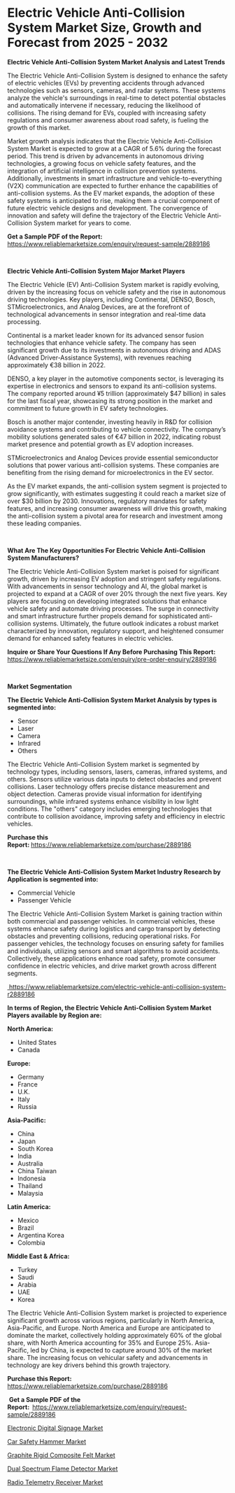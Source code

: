 <p><h1>Electric Vehicle Anti-Collision System Market Size, Growth and Forecast from 2025 - 2032</h1></p><p><strong>Electric Vehicle Anti-Collision System Market Analysis and Latest Trends</strong></p>
<p><p>The Electric Vehicle Anti-Collision System is designed to enhance the safety of electric vehicles (EVs) by preventing accidents through advanced technologies such as sensors, cameras, and radar systems. These systems analyze the vehicle's surroundings in real-time to detect potential obstacles and automatically intervene if necessary, reducing the likelihood of collisions. The rising demand for EVs, coupled with increasing safety regulations and consumer awareness about road safety, is fueling the growth of this market.</p><p>Market growth analysis indicates that the Electric Vehicle Anti-Collision System Market is expected to grow at a CAGR of 5.6% during the forecast period. This trend is driven by advancements in autonomous driving technologies, a growing focus on vehicle safety features, and the integration of artificial intelligence in collision prevention systems. Additionally, investments in smart infrastructure and vehicle-to-everything (V2X) communication are expected to further enhance the capabilities of anti-collision systems. As the EV market expands, the adoption of these safety systems is anticipated to rise, making them a crucial component of future electric vehicle designs and development. The convergence of innovation and safety will define the trajectory of the Electric Vehicle Anti-Collision System market for years to come.</p></p>
<p><strong>Get a Sample PDF of the Report:&nbsp;</strong> <a href="https://www.reliablemarketsize.com/enquiry/request-sample/2889186?utm_campaign=1943&utm_medium=2&utm_source=Github&utm_content=ia&utm_term=14032025&utm_id=electric-vehicle-anti-collision-system">https://www.reliablemarketsize.com/enquiry/request-sample/2889186</a></p>
<p>&nbsp;</p>
<p><strong>Electric Vehicle Anti-Collision System Major Market Players</strong></p>
<p><p>The Electric Vehicle (EV) Anti-Collision System market is rapidly evolving, driven by the increasing focus on vehicle safety and the rise in autonomous driving technologies. Key players, including Continental, DENSO, Bosch, STMicroelectronics, and Analog Devices, are at the forefront of technological advancements in sensor integration and real-time data processing.</p><p>Continental is a market leader known for its advanced sensor fusion technologies that enhance vehicle safety. The company has seen significant growth due to its investments in autonomous driving and ADAS (Advanced Driver-Assistance Systems), with revenues reaching approximately €38 billion in 2022.</p><p>DENSO, a key player in the automotive components sector, is leveraging its expertise in electronics and sensors to expand its anti-collision systems. The company reported around ¥5 trillion (approximately $47 billion) in sales for the last fiscal year, showcasing its strong position in the market and commitment to future growth in EV safety technologies.</p><p>Bosch is another major contender, investing heavily in R&D for collision avoidance systems and contributing to vehicle connectivity. The company’s mobility solutions generated sales of €47 billion in 2022, indicating robust market presence and potential growth as EV adoption increases.</p><p>STMicroelectronics and Analog Devices provide essential semiconductor solutions that power various anti-collision systems. These companies are benefiting from the rising demand for microelectronics in the EV sector.</p><p>As the EV market expands, the anti-collision system segment is projected to grow significantly, with estimates suggesting it could reach a market size of over $30 billion by 2030. Innovations, regulatory mandates for safety features, and increasing consumer awareness will drive this growth, making the anti-collision system a pivotal area for research and investment among these leading companies.</p></p>
<p>&nbsp;</p>
<p><strong>What Are The Key Opportunities For Electric Vehicle Anti-Collision System Manufacturers?</strong></p>
<p><p>The Electric Vehicle Anti-Collision System market is poised for significant growth, driven by increasing EV adoption and stringent safety regulations. With advancements in sensor technology and AI, the global market is projected to expand at a CAGR of over 20% through the next five years. Key players are focusing on developing integrated solutions that enhance vehicle safety and automate driving processes. The surge in connectivity and smart infrastructure further propels demand for sophisticated anti-collision systems. Ultimately, the future outlook indicates a robust market characterized by innovation, regulatory support, and heightened consumer demand for enhanced safety features in electric vehicles.</p></p>
<p><strong>Inquire or Share Your Questions If Any Before Purchasing This Report:</strong> <a href="https://www.reliablemarketsize.com/enquiry/pre-order-enquiry/2889186?utm_campaign=1943&utm_medium=2&utm_source=Github&utm_content=ia&utm_term=14032025&utm_id=electric-vehicle-anti-collision-system">https://www.reliablemarketsize.com/enquiry/pre-order-enquiry/2889186</a></p>
<p>&nbsp;</p>
<p><strong>Market Segmentation</strong></p>
<p><strong>The Electric Vehicle Anti-Collision System Market Analysis by types is segmented into:</strong></p>
<p><ul><li>Sensor</li><li>Laser</li><li>Camera</li><li>Infrared</li><li>Others</li></ul></p>
<p><p>The Electric Vehicle Anti-Collision System market is segmented by technology types, including sensors, lasers, cameras, infrared systems, and others. Sensors utilize various data inputs to detect obstacles and prevent collisions. Laser technology offers precise distance measurement and object detection. Cameras provide visual information for identifying surroundings, while infrared systems enhance visibility in low light conditions. The "others" category includes emerging technologies that contribute to collision avoidance, improving safety and efficiency in electric vehicles.</p></p>
<p><strong>Purchase this Report:&nbsp;</strong><a href="https://www.reliablemarketsize.com/purchase/2889186?utm_campaign=1943&utm_medium=2&utm_source=Github&utm_content=ia&utm_term=14032025&utm_id=electric-vehicle-anti-collision-system">https://www.reliablemarketsize.com/purchase/2889186</a></p>
<p>&nbsp;</p>
<p><strong>The Electric Vehicle Anti-Collision System Market Industry Research by Application is segmented into:</strong></p>
<p><ul><li>Commercial Vehicle</li><li>Passenger Vehicle</li></ul></p>
<p><p>The Electric Vehicle Anti-Collision System Market is gaining traction within both commercial and passenger vehicles. In commercial vehicles, these systems enhance safety during logistics and cargo transport by detecting obstacles and preventing collisions, reducing operational risks. For passenger vehicles, the technology focuses on ensuring safety for families and individuals, utilizing sensors and smart algorithms to avoid accidents. Collectively, these applications enhance road safety, promote consumer confidence in electric vehicles, and drive market growth across different segments.</p></p>
<p><a href="https://www.reliablemarketsize.com/electric-vehicle-anti-collision-system-r2889186?utm_campaign=1943&utm_medium=2&utm_source=Github&utm_content=ia&utm_term=14032025&utm_id=electric-vehicle-anti-collision-system">&nbsp;https://www.reliablemarketsize.com/electric-vehicle-anti-collision-system-r2889186</a></p>
<p><strong>In terms of Region, the Electric Vehicle Anti-Collision System Market Players available by Region are:</strong></p>
<p>
    <p> <strong> North America: </strong>
        <ul>
            <li>United States</li>
            <li>Canada</li>
        </ul>
        </p> 
    <p> <strong> Europe: </strong>
        <ul>
            <li>Germany</li>
            <li>France</li>
            <li>U.K.</li>
            <li>Italy</li>
            <li>Russia</li>
        </ul>
        </p> 
    <p> <strong> Asia-Pacific: </strong>
        <ul>
            <li>China</li>
            <li>Japan</li>
            <li>South Korea</li>
            <li>India</li>
            <li>Australia</li>
            <li>China Taiwan</li>
            <li>Indonesia</li>
            <li>Thailand</li>
            <li>Malaysia</li>
        </ul>
        </p> 
    <p> <strong> Latin America: </strong>
        <ul>
            <li>Mexico</li>
            <li>Brazil</li>
            <li>Argentina Korea</li>
            <li>Colombia</li>
        </ul>
        </p> 
    <p> <strong> Middle East & Africa: </strong>
        <ul>
            <li>Turkey</li>
            <li>Saudi</li>
            <li>Arabia</li>
            <li>UAE</li>
            <li>Korea</li>
        </ul>
    </p>
    </p>
<p><p>The Electric Vehicle Anti-Collision System market is projected to experience significant growth across various regions, particularly in North America, Asia-Pacific, and Europe. North America and Europe are anticipated to dominate the market, collectively holding approximately 60% of the global share, with North America accounting for 35% and Europe 25%. Asia-Pacific, led by China, is expected to capture around 30% of the market share. The increasing focus on vehicular safety and advancements in technology are key drivers behind this growth trajectory.</p></p>
<p><strong>Purchase this Report: </strong><a href="https://www.reliablemarketsize.com/purchase/2889186?utm_campaign=1943&utm_medium=2&utm_source=Github&utm_content=ia&utm_term=14032025&utm_id=electric-vehicle-anti-collision-system">https://www.reliablemarketsize.com/purchase/2889186</a></p>
<p>&nbsp;<strong>Get a Sample PDF of the Report:&nbsp;&nbsp;</strong><a href="https://www.reliablemarketsize.com/enquiry/request-sample/2889186?utm_campaign=1943&utm_medium=2&utm_source=Github&utm_content=ia&utm_term=14032025&utm_id=electric-vehicle-anti-collision-system">https://www.reliablemarketsize.com/enquiry/request-sample/2889186</a></p>
<p><strong></strong></p>
<p><p><a href="https://github.com/shongranch73/Market-Research-Report-List-1/blob/main/electronic-digital-signage-market.md?utm_campaign=1943&utm_medium=2&utm_source=Github&utm_content=ia&utm_term=14032025&utm_id=electric-vehicle-anti-collision-system">Electronic Digital Signage Market</a></p><p><a href="https://github.com/sakourkishev/Market-Research-Report-List-1/blob/main/car-safety-hammer-market.md?utm_campaign=1943&utm_medium=2&utm_source=Github&utm_content=ia&utm_term=14032025&utm_id=electric-vehicle-anti-collision-system">Car Safety Hammer Market</a></p><p><a href="https://github.com/amourdeeks8j/Market-Research-Report-List-1/blob/main/graphite-rigid-composite-felt-market.md?utm_campaign=1943&utm_medium=2&utm_source=Github&utm_content=ia&utm_term=14032025&utm_id=electric-vehicle-anti-collision-system">Graphite Rigid Composite Felt Market</a></p><p><a href="https://github.com/stvnpukaj10/Market-Research-Report-List-1/blob/main/dual-spectrum-flame-detector-market.md?utm_campaign=1943&utm_medium=2&utm_source=Github&utm_content=ia&utm_term=14032025&utm_id=electric-vehicle-anti-collision-system">Dual Spectrum Flame Detector Market</a></p><p><a href="https://github.com/bordzjisela/Market-Research-Report-List-1/blob/main/radio-telemetry-receiver-market.md?utm_campaign=1943&utm_medium=2&utm_source=Github&utm_content=ia&utm_term=14032025&utm_id=electric-vehicle-anti-collision-system">Radio Telemetry Receiver Market</a></p></p>